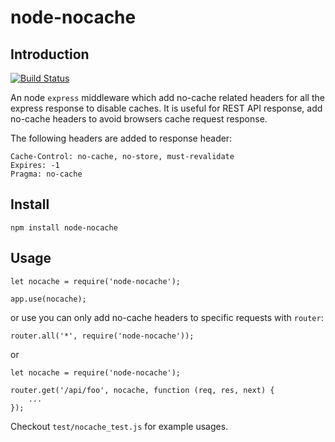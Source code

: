 node-nocache
============


## Introduction

[![Build Status](https://travis-ci.org/mingchen/node-nocache.svg?branch=master)](https://travis-ci.org/mingchen/node-nocache)


An node `express` middleware which add no-cache related headers for all the express response to disable caches. 
It is useful for REST API response, add no-cache headers to avoid browsers cache request response.

The following headers are added to response header:

    Cache-Control: no-cache, no-store, must-revalidate
    Expires: -1
    Pragma: no-cache


## Install

    npm install node-nocache


## Usage

    let nocache = require('node-nocache');

    app.use(nocache);

or use you can only add no-cache headers to specific requests with `router`:

    router.all('*', require('node-nocache'));

or

    let nocache = require('node-nocache');

    router.get('/api/foo', nocache, function (req, res, next) {
        ...
    });

Checkout `test/nocache_test.js` for example usages.

